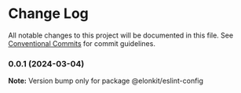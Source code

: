 # Change Log

All notable changes to this project will be documented in this file.
See [Conventional Commits](https://conventionalcommits.org) for commit guidelines.

### 0.0.1 (2024-03-04)

**Note:** Version bump only for package @elonkit/eslint-config
